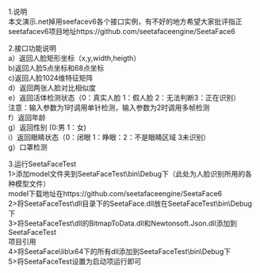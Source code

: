 1.说明  
  本文演示.net掉用seefacev6各个接口实例，有不好的地方希望大家批评指正  
  seetafacev6项目地址https://github.com/seetafaceengine/SeetaFace6 
  
2.接口功能说明  
 a）返回人脸矩形坐标（x,y,width,heigth）  
 b)返回人脸5点坐标和68点坐标  
 c)返回人脸1024维特征矩阵  
 d）返回两张人脸对比相似度  
 e）返回活体检测状态（0：真实人脸 1：假人脸 2：无法判断3：正在识别）  
 注意：输入参数为1时调用单针检测，输入参数为2时调用多帧检测  
 f）返回年龄  
 g）返回性别  (0:男 1：女)  
 i）返回眼睛状态（0：闭眼 1：睁眼：2：不是眼睛区域 3未识别）  
 g）口罩检测 
 
3.运行SeetaFaceTest  
1>添加model文件夹到SeetaFaceTest\bin\Debug下（此处为人脸识别所用的各种模型文件）  
model下载地址在https://github.com/seetafaceengine/SeetaFace6  
2>将SeetaFaceTest\dll目录下的SeetaFace.dll放在SeetaFaceTest\bin\Debug下  
3>将SeetaFaceTest\dll的BitmapToData.dll和Newtonsoft.Json.dll添加到SeetaFaceTest  
项目引用  
4>将SeetaFace\lib\x64下的所有dll添加到SeetaFaceTest\bin\Debug下  
5>将SeetaFaceTest设置为启动项运行即可 
